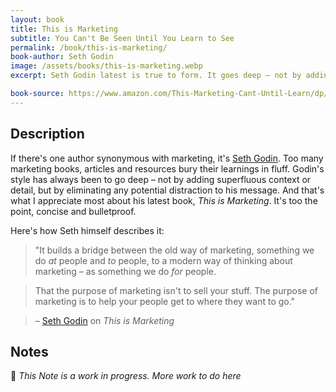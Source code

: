 ```yaml
---
layout: book
title: This is Marketing
subtitle: You Can't Be Seen Until You Learn to See
permalink: /book/this-is-marketing/
book-author: Seth Godin
image: /assets/books/this-is-marketing.webp
excerpt: Seth Godin latest is true to form. It goes deep – not by adding superfluous context or detail, but by eliminating any potential distraction to his message. A primer that's required reading for any modern marketer.

book-source: https://www.amazon.com/This-Marketing-Cant-Until-Learn/dp/0525540830
---
```


## Description

If there's one author synonymous with marketing, it's [Seth Godin](https://seths.blog/TIM/). Too many marketing books, articles and resources bury their learnings in fluff. Godin's style has always been to go deep – not by adding superfluous context or detail, but by eliminating any potential distraction to his message. And that's what I appreciate most about his latest book, <em>This is Marketing</em>. It's too the point, concise and bulletproof. 

Here's how Seth himself describes it:

> "It builds a bridge between the old way of marketing, something we do <em>at</em> people and <em>to</em> people, to a modern way of thinking about marketing – as something we do <em>for</em> people. 

> That the purpose of marketing isn't to sell your stuff. The purpose of marketing is to help your people get to where they want to go."

> – [Seth Godin](https://seths.blog/TIM/) on <em>This is Marketing</em>

## Notes

🚧 _This Note is a work in progress. More work to do here_